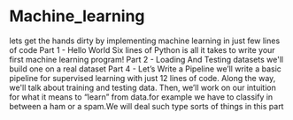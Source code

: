 # Machine_learning
lets get the hands dirty by implementing machine learning in just few lines of code
Part 1 - Hello World
Six lines of Python is all it takes to write your first machine learning program!
Part 2 - Loading And Testing datasets
we'll build one on a real dataset
Part 4 - Let’s Write a Pipeline
we’ll write a basic pipeline for supervised learning with just 12 lines of code. Along the way, we'll talk about training and testing data. Then, we’ll work on our intuition for what it means to “learn” from data.for example we have to classify in between a ham or a spam.We will deal such type sorts of things in this part
